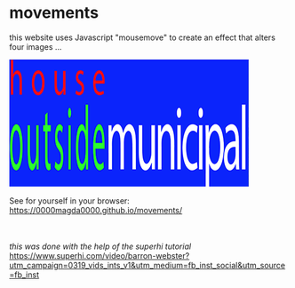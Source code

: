 # movements <br>
this website uses Javascript "mousemove" to create an effect that alters four images ... <br>

![screenshot of movements website](img/movements.png)

See for yourself in your browser:<br>
https://0000magda0000.github.io/movements/
<br><br><br>


*this was done with the help of the superhi tutorial* https://www.superhi.com/video/barron-webster?utm_campaign=0319_vids_ints_v1&utm_medium=fb_inst_social&utm_source=fb_inst
